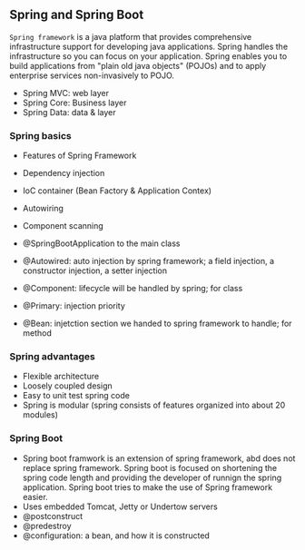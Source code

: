 
## Spring and Spring Boot 

`Spring framework` is a java platform that provides comprehensive infrastructure support for developing java applications. Spring handles the infrastructure so you can focus on your application. Spring enables you to build applications from "plain old java objects" (POJOs) and to apply enterprise services non-invasively to POJO.

* Spring MVC: web layer 
* Spring Core: Business layer
* Spring Data: data & layer

### Spring basics
* Features of Spring Framework 
 * Dependency injection 
 * IoC container (Bean Factory & Application Contex) 
 * Autowiring 
 * Component scanning 

* @SpringBootApplication to the main class
* @Autowired: auto injection by spring framework; a field injection, a constructor injection, a setter injection
* @Component: lifecycle will be handled by spring; for class
* @Primary: injection priority 
* @Bean: injetction section we handed to spring framework to handle; for method

### Spring advantages
* Flexible architecture
* Loosely coupled design 
* Easy to unit test spring code
* Spring is modular (spring consists of features organized into about 20 modules)

### Spring Boot
* Spring boot framwork is an extension of spring framework, abd does not replace spring framework. Spring boot is focused on shortening the spring code length and providing the developer of runnign the spring application. Spring boot tries to make the use of Spring framework easier.
* Uses embedded Tomcat, Jetty or Undertow servers
* @postconstruct
* @predestroy
* @configuration: a bean, and how it is constructed
